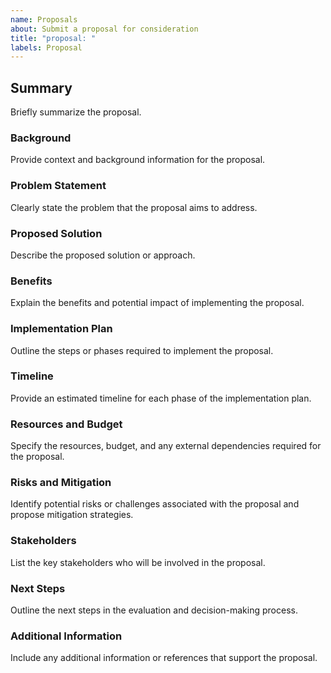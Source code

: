 ```yaml
---
name: Proposals
about: Submit a proposal for consideration
title: "proposal: "
labels: Proposal
---
```


## Summary

Briefly summarize the proposal.

### Background

Provide context and background information for the proposal.

### Problem Statement

Clearly state the problem that the proposal aims to address.

### Proposed Solution

Describe the proposed solution or approach.

### Benefits

Explain the benefits and potential impact of implementing the proposal.

### Implementation Plan

Outline the steps or phases required to implement the proposal.

### Timeline

Provide an estimated timeline for each phase of the implementation plan.

### Resources and Budget

Specify the resources, budget, and any external dependencies required for the proposal.

### Risks and Mitigation

Identify potential risks or challenges associated with the proposal and propose mitigation strategies.

### Stakeholders

List the key stakeholders who will be involved in the proposal.

### Next Steps

Outline the next steps in the evaluation and decision-making process.

### Additional Information

Include any additional information or references that support the proposal.
